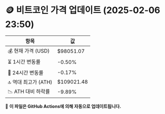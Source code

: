 # 🪙 비트코인 가격 업데이트 (2025-02-06 23:50)

| 항목                | 값 |
|--------------------|----------------|
| 💰 현재 가격 (USD) | $98051.07 |
| ⏳ 1시간 변동률    | -0.50% |
| 📆 24시간 변동률   | -0.17% |
| 🔝 역대 최고가 (ATH) | $109021.48 |
| 📉 ATH 대비 하락률 | -9.89% |

🔄 **이 파일은 GitHub Actions에 의해 자동으로 업데이트됩니다.**
